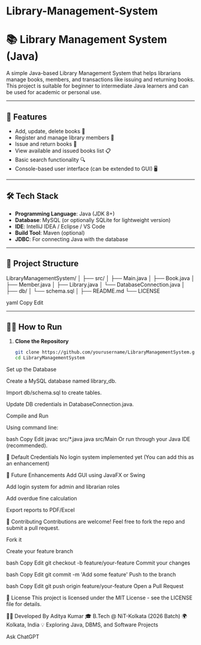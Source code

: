 # Library-Management-System
# 📚 Library Management System (Java)

A simple Java-based Library Management System that helps librarians manage books, members, and transactions like issuing and returning books. This project is suitable for beginner to intermediate Java learners and can be used for academic or personal use.

---

## 🔧 Features

- Add, update, delete books 📘  
- Register and manage library members 👤  
- Issue and return books 🔁  
- View available and issued books list 📋  
- Basic search functionality 🔍  
- Console-based user interface (can be extended to GUI) 🖥️  

---

## 🛠️ Tech Stack

- **Programming Language**: Java (JDK 8+)
- **Database**: MySQL (or optionally SQLite for lightweight version)
- **IDE**: IntelliJ IDEA / Eclipse / VS Code
- **Build Tool**: Maven (optional)
- **JDBC**: For connecting Java with the database

---

## 📂 Project Structure

LibraryManagementSystem/
│
├── src/
│ ├── Main.java
│ ├── Book.java
│ ├── Member.java
│ ├── Library.java
│ └── DatabaseConnection.java
│
├── db/
│ └── schema.sql
│
├── README.md
└── LICENSE

yaml
Copy
Edit

---

## 🧑‍💻 How to Run

1. **Clone the Repository**
   ```bash
   git clone https://github.com/yourusername/LibraryManagementSystem.git
   cd LibraryManagementSystem
Set up the Database

Create a MySQL database named library_db.

Import db/schema.sql to create tables.

Update DB credentials in DatabaseConnection.java.

Compile and Run

Using command line:

bash
Copy
Edit
javac src/*.java
java src/Main
Or run through your Java IDE (recommended).

🔑 Default Credentials
No login system implemented yet
(You can add this as an enhancement)

🚀 Future Enhancements
Add GUI using JavaFX or Swing

Add login system for admin and librarian roles

Add overdue fine calculation

Export reports to PDF/Excel

🤝 Contributing
Contributions are welcome! Feel free to fork the repo and submit a pull request.

Fork it

Create your feature branch

bash
Copy
Edit
git checkout -b feature/your-feature
Commit your changes

bash
Copy
Edit
git commit -m 'Add some feature'
Push to the branch

bash
Copy
Edit
git push origin feature/your-feature
Open a Pull Request

📝 License
This project is licensed under the MIT License - see the LICENSE file for details.

👨‍💻 Developed By
Aditya Kumar
🎓 B.Tech @ NiT-Kolkata (2026 Batch)
🌍 Kolkata, India
💡 Exploring Java, DBMS, and Software Projects








Ask ChatGPT
